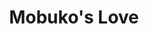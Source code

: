 --- 
title: "Mobuko's Love"
publishdate: "2019-1-10T16:48:46+02:00"
src: "https://365manga.net/manga/mobuko-s-love"
image: "https://data.365manga.net/images/thumbnails/32555-mobuko-s-love.jpg"
description: " Nobuko Tanaka is a college student working part-time at a supermarket. Due to her shy and plain nature, her name is constantly mistaken for “Mobuko,” which has the kanji for “supporting role”. So when she develops feelings for her kind co-worker, Irie, will she be able to gather her courage and grow closer to him? Will this “supporting role” actress finally get a chance in the romantic…"
---